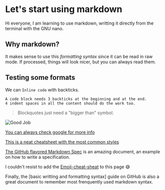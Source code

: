 Let's start using markdown
==========================

Hi everyone, I am learning to use markdown, writting it directly from the terminal with the GNU nano.

## Why markdown?

It makes sense to use this *formatting syntax* since it can be read in raw mode. If processed, things will look nicer, but you can always read them.

## Testing some formats

We can `Inline code` with backticks.

```
A code block needs 3 backticks at the beginning and at the end.
4 indent spaces in all the content should do the work too.
```

> Blockquotes just need a "bigger than" symbol.

![Good Job](https://media.giphy.com/media/mGK1g88HZRa2FlKGbz/giphy.gif)

[You can always check google for more info](http://google.com)

[This is a neat cheatsheet with the most common styles](https://commonmark.org/help/)

[The GitHub flavored Markdown Spec](https://github.github.com/gfm/) is an amazing document, an example on how to write a specification.

I couldn't resist to add the [Emoji-cheat-sheat](https://github.com/ikatyang/emoji-cheat-sheet/blob/master/README.md) to this page :sweat_smile:

Finally, the [basic writting and formatting syntax] guide on GitHub is also a great document to remember most frenquently used markdown syntax.

